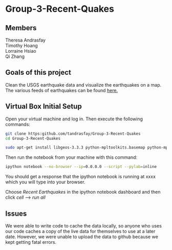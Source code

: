Group-3-Recent-Quakes
=====================
## Members
 Theresa Andrasfay    
  Timothy Hoang  
 Lorraine Hsiao  
 Qi Zhang

## Goals of this project
Clean the USGS earthquake data and visualize the earthquakes on a map.  
The various feeds of earthquakes can be found [here.](http://earthquake.usgs.gov/earthquakes/feed/v1.0/geojson.php "USGS Feeds")

## Virtual Box Initial Setup
Open your virtual machine and log in. 
Then execute the following commands:
```sh
git clone https:github.com/tandrasfay/Group-3-Recent-Quakes
cd Group-3-Recent-Quakes
```
```sh
sudo apt-get install libgeos-3.3.3 python-mpltoolkits.basemap python-mpltoolkits.basemap-data python-mpltoolkits.basemap-doc
```
Then run the notebook from your machine with this command:
```sh
ipython notebook --no-browser --ip=0.0.0.0 --script --pylab=inline
```
You should get a response that the ipython notebook is running at xxxx which you will type into your browser.

Choose *Recent Earthquakes* in the ipython notebook dashboard and then click *cell* --> *run all*

## Issues
We were able to write code to cache the data locally, so anyone who uses our code caches a copy of the live data for
themselves to use at a later date. However, we were unable to upload the data to github because we kept getting fatal 
errors.
